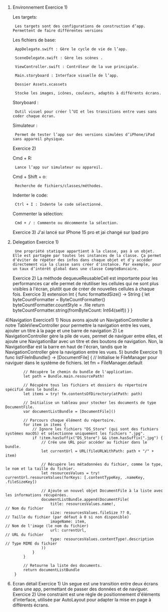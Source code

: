 1) Environnement
    Exercice 1)

    Les targets:

        Les targets sont des configurations de construction d’app. Permettent de faire différentes versions 

    Les fichiers de base: 

        AppDelegate.swift : Gère le cycle de vie de l’app.

        SceneDelegate.swift : Gère les scènes .

        ViewController.swift : Contrôleur de la vue principale.

        Main.storyboard : Interface visuelle de l’app.

        Dossier Assets.xcassets

        Stocke les images, icônes, couleurs, adaptés à différents écrans.

    Storyboard :

        Outil visuel pour créer l’UI et les transitions entre vues sans coder chaque écran.

    Simulateur :

        Permet de tester l’app sur des versions simulées d’iPhone/iPad sans appareil physique.

    Exercice 2)

    Cmd + R:

        Lance l’app sur simulateur ou appareil.

    Cmd + Shift + o:

        Recherche de fichiers/classes/méthodes.

    Indenter le code:

        Ctrl + I : Indente le code sélectionné.

    Commenter la sélection:

        Cmd + / : Commente ou décommente la sélection.

    Exercice 3)
    J'ai lancé sur IPhone 15 pro et jai changé sur Ipad pro


3) Delegation
    Exercice 1)

        Une propriété statique appartient à la classe, pas à un objet. Elle est partagée par toutes les instances de la classe. Ça permet d'éviter de répéter des infos dans chaque objet et d'y accéder directement via la classe sans créer d'instance. Par exemple, pour un taux d’intérêt global dans une classe CompteBancaire.
    Exercice 2)
        La méthode dequeueReusableCell est importante pour les performances car elle permet de réutiliser les cellules qui ne sont plus visibles à l'écran, plutôt que de créer de nouvelles cellules à chaque fois.
    Exercice 3)
        extension Int {
            func formattedSize() -> String {
                let byteCountFormatter = ByteCountFormatter()
                byteCountFormatter.countStyle = .file
                return byteCountFormatter.string(fromByteCount: Int64(self))
            }
        }

4)Navigation
    Exercice1)
        1)
            Nous avons ajouté un NavigationController à notre TableViewController pour permettre la navigation entre les vues, ajouter un titre à la page et une barre de navigation
        2)
            Le NavigationController gère la pile de vues, permet de naviguer entre elles, et ajoute une NavigationBar avec un titre et des boutons de navigation.
            Non, la NavigationBar est la barre en haut de l'écran, tandis que le NavigationController gère la navigation entre les vues.
 5) bundle
    Exercice 1)
        func listFileInBundle() -> [DocumentFile] {
            // Initialise le FileManager pour naviguer dans le système de fichiers.
            let fm = FileManager.default
            
            // Récupère le chemin du bundle de l'application.
            let path = Bundle.main.resourcePath!
            
            // Récupère tous les fichiers et dossiers du répertoire spécifié dans le bundle.
            let items = try! fm.contentsOfDirectory(atPath: path)
            
            // Initialise un tableau pour stocker les documents de type DocumentFile.
            var documentListBundle = [DocumentFile]()
            
            // Parcours chaque élément du répertoire.
            for item in items {
                // Ignore les fichiers "DS_Store" (qui sont des fichiers systèmes macOS) et sélectionne uniquement les fichiers ".jpg".
                if !item.hasSuffix("DS_Store") && item.hasSuffix(".jpg") {
                    // Crée une URL pour accéder au fichier dans le bundle.
                    let currentUrl = URL(fileURLWithPath: path + "/" + item)
                    
                    // Récupère les métadonnées du fichier, comme le type, le nom et la taille du fichier.
                    let resourcesValues = try! currentUrl.resourceValues(forKeys: [.contentTypeKey, .nameKey, .fileSizeKey])
                    
                    // Ajoute un nouvel objet DocumentFile à la liste avec les informations récupérées.
                    documentListBundle.append(DocumentFile(
                        title: resourcesValues.name!,                      // Nom du fichier
                        size: resourcesValues.fileSize ?? 0,               // Taille du fichier (par défaut à 0 si non disponible)
                        imageName: item,                                   // Nom de l'image (le nom du fichier)
                        url: currentUrl,                                   // URL du fichier
                        type: resourcesValues.contentType!.description    // Type MIME du fichier
                    ))
                }
            }
            
            // Retourne la liste des documents.
            return documentListBundle
        }

6) Ecran détail
    Exercice 1)
        Un segue est une transition entre deux écrans dans une app, permettant de passer des données et de naviguer.   
    Exercice 2)
        Une constraint est une règle de positionnement d'éléments d'interface, utilisée par AutoLayout pour adapter la mise en page à différents écrans.
